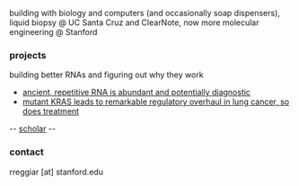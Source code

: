 <link rel="stylesheet" href="styles.css">

building with biology and computers (and occasionally soap dispensers),
liquid biopsy @ UC Santa Cruz and ClearNote,
now more molecular engineering @ Stanford

### projects

building better RNAs and figuring out why they work

- [ancient, repetitive RNA is abundant and potentially diagnostic](https://www.nature.com/articles/s41551-023-01081-7)
- [mutant KRAS leads to remarkable regulatory overhaul in lung cancer, so does treatment](https://www.cell.com/cell-reports/fulltext/S2211-1247(22)00906-8?dgcid=raven_jbs_etoc_email)

-- [scholar](https://scholar.google.com/citations?user=82aJS_YAAAAJ&hl=en) --

### contact

rreggiar [at] stanford.edu
